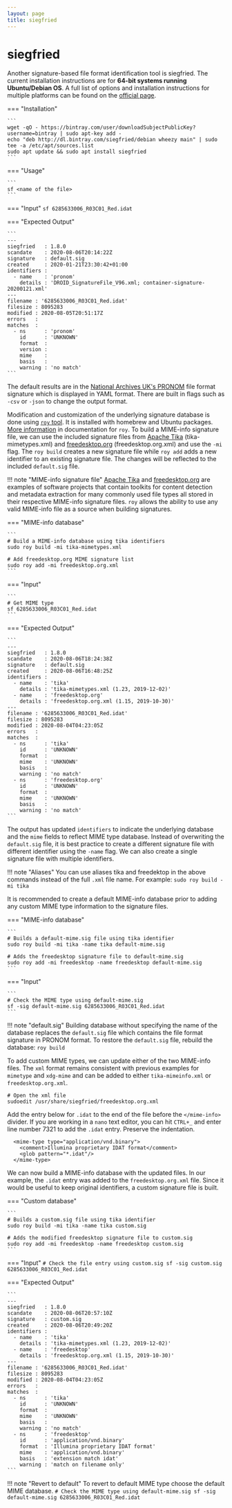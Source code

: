 ```yaml
---
layout: page
title: siegfried
---
```


siegfried
==========

Another signature-based file format identification tool is siegfried. The current installation instructions are for **64-bit systems running Ubuntu/Debian OS**. A full list of options and installation instructions for multiple platforms can be found on the [official page](https://www.itforarchivists.com/siegfried).

<asciinema-player src="../mime_supplementary_files/siegfried_screencast.cast" speed="2.5" theme="tango" font-size="medium" cols="60" rows="15" poster="data:text/plain,\x1b[1;37mTerminal Vidlet for siegfried"></asciinema-player>

=== "Installation"

    ```
    wget -qO - https://bintray.com/user/downloadSubjectPublicKey?username=bintray | sudo apt-key add -
    echo "deb http://dl.bintray.com/siegfried/debian wheezy main" | sudo tee -a /etc/apt/sources.list
    sudo apt update && sudo apt install siegfried
    ```

=== "Usage"

    ```
    sf <name of the file>
    ```

=== "Input"
    ```
    sf 6285633006_R03C01_Red.idat
    ```

=== "Expected Output"

    ```
    ---
    siegfried   : 1.8.0
    scandate    : 2020-08-06T20:14:22Z
    signature   : default.sig
    created     : 2020-01-21T23:30:42+01:00
    identifiers :
      - name    : 'pronom'
        details : 'DROID_SignatureFile_V96.xml; container-signature-20200121.xml'
    ---
    filename : '6285633006_R03C01_Red.idat'
    filesize : 8095283
    modified : 2020-08-05T20:51:17Z
    errors   :
    matches  :
      - ns      : 'pronom'
        id      : 'UNKNOWN'
        format  :
        version :
        mime    :
        basis   :
        warning : 'no match'
    ```

The default results are in the [National Archives UK's PRONOM](https://www.nationalarchives.gov.uk/PRONOM/Default.aspx) file format signature which is displayed in YAML format. There are built in flags such as `-csv` or `-json` to change the output format.

Modification and customization of the underlying signature database is done using [`roy` tool](https://github.com/richardlehane/siegfried/wiki/Building-a-signature-file-with-ROY). It is installed with homebrew and Ubuntu packages. [More information](https://github.com/richardlehane/siegfried/wiki/Building-a-signature-file-with-ROY) in documentation for `roy`. To build a MIME-info signature file, we can use the included signature files from [Apache Tika](https://tika.apache.org) (tika-mimetypes.xml) and [freedesktop.org](https://www.freedesktop.org/wiki/) (freedesktop.org.xml) and use the `-mi` flag. The `roy build` creates a new signature file while `roy add` adds a new identifier to an existing signature file. The changes will be reflected to the included `default.sig` file.

!!! note "MIME-info signature file"
    [Apache Tika](https://tika.apache.org) and [freedesktop.org](https://www.freedesktop.org/wiki/) are examples of software projects that contain toolkits for content detection and metadata extraction for many commonly used file types all stored in their respective MIME-info signature files. `roy` allows the ability to use any valid MIME-info file as a source when building signatures.

=== "MIME-info database"

    ```
    # Build a MIME-info database using tika identifiers
    sudo roy build -mi tika-mimetypes.xml

    # Add freedesktop.org MIME signature list
    sudo roy add -mi freedesktop.org.xml
    ```

=== "Input"

    ```
    # Get MIME type
    sf 6285633006_R03C01_Red.idat
    ```

=== "Expected Output"

    ```
    ---
    siegfried   : 1.8.0
    scandate    : 2020-08-06T18:24:38Z
    signature   : default.sig
    created     : 2020-08-06T16:48:25Z
    identifiers :
      - name    : 'tika'
        details : 'tika-mimetypes.xml (1.23, 2019-12-02)'
      - name    : 'freedesktop.org'
        details : 'freedesktop.org.xml (1.15, 2019-10-30)'
    ---
    filename : '6285633006_R03C01_Red.idat'
    filesize : 8095283
    modified : 2020-08-04T04:23:05Z
    errors   :
    matches  :
      - ns      : 'tika'
        id      : 'UNKNOWN'
        format  :
        mime    : 'UNKNOWN'
        basis   :
        warning : 'no match'
      - ns      : 'freedesktop.org'
        id      : 'UNKNOWN'
        format  :
        mime    : 'UNKNOWN'
        basis   :
        warning : 'no match'
    ```

The output has updated `identifiers` to indicate the underlying database and the `mime` fields to reflect MIME type database. Instead of overwriting the `default.sig` file, it is best practice to create a different signature file with different identifier using the `-name` flag. We can also create a single signature file with multiple identifiers.

!!! note "Aliases"
    You can use aliases tika and freedektop in the above commands instead of the full `.xml` file name. For example:
    ```
    sudo roy build -mi tika
    ```

It is recommended to create a default MIME-info database prior to adding any custom MIME type information to the signature files.

=== "MIME-info database"

    ```
    # Builds a default-mime.sig file using tika identifier
    sudo roy build -mi tika -name tika default-mime.sig

    # Adds the freedesktop signature file to default-mime.sig
    sudo roy add -mi freedesktop -name freedesktop default-mime.sig
    ```

=== "Input"   

    ```
    # Check the MIME type using default-mime.sig
    sf -sig default-mime.sig 6285633006_R03C01_Red.idat
    ```

!!! note "default.sig"
    Building database without specifying the name of the database replaces the `default.sig` file which contains the file format signature in PRONOM format. To restore the `default.sig` file, rebuild the database:
    ```
    roy build
    ```

To add custom MIME types, we can update either of the two MIME-info files. The `xml` format remains consistent with previous examples for `mimetype` and `xdg-mime` and can be added to either `tika-mimeinfo.xml` or `freedesktop.org.xml`.

```
# Open the xml file
sudoedit /usr/share/siegfried/freedesktop.org.xml
```

Add the entry below for `.idat` to the end of the file before the `</mime-info>` divider. If you are working in a `nano` text editor, you can hit `CTRL+_` and enter line number 7321 to add the `.idat` entry. Preserve the indentation.

```
  <mime-type type="application/vnd.binary">
    <comment>Illumina proprietary IDAT format</comment>
    <glob pattern="*.idat"/>
  </mime-type>
```

We can now build a MIME-info database with the updated files. In our example, the `.idat` entry was added to the `freedesktop.org.xml` file. Since it would be useful to keep original identifiers, a custom signature file is built.

=== "Custom database"

    ```
    # Builds a custom.sig file using tika identifier
    sudo roy build -mi tika -name tika custom.sig

    # Adds the modified freedesktop signature file to custom.sig
    sudo roy add -mi freedesktop -name freedesktop custom.sig
    ```

=== "Input"
    ```
    # Check the file entry using custom.sig
    sf -sig custom.sig 6285633006_R03C01_Red.idat
    ```

=== "Expected Output"

    ```
    ---
    siegfried   : 1.8.0
    scandate    : 2020-08-06T20:57:10Z
    signature   : custom.sig
    created     : 2020-08-06T20:49:20Z
    identifiers :
      - name    : 'tika'
        details : 'tika-mimetypes.xml (1.23, 2019-12-02)'
      - name    : 'freedesktop'
        details : 'freedesktop.org.xml (1.15, 2019-10-30)'
    ---
    filename : '6285633006_R03C01_Red.idat'
    filesize : 8095283
    modified : 2020-08-04T04:23:05Z
    errors   :
    matches  :
      - ns      : 'tika'
        id      : 'UNKNOWN'
        format  :
        mime    : 'UNKNOWN'
        basis   :
        warning : 'no match'
      - ns      : 'freedesktop'
        id      : 'application/vnd.binary'
        format  : 'Illumina proprietary IDAT format'
        mime    : 'application/vnd.binary'
        basis   : 'extension match idat'
        warning : 'match on filename only'
    ```

!!! note "Revert to default"
    To revert to default MIME type choose the default MIME database.
    ```
    # Check the MIME type using default-mime.sig
    sf -sig default-mime.sig 6285633006_R03C01_Red.idat
    ```
